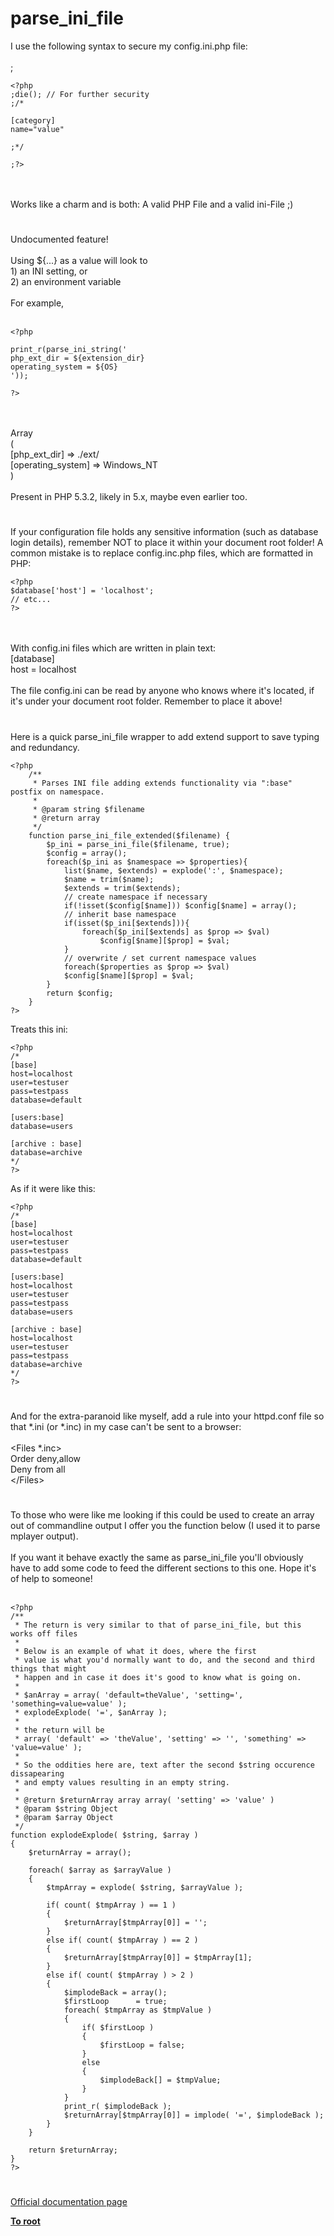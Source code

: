 # parse_ini_file



I use the following syntax to secure my config.ini.php file:<br><br>;

```
<?php
;die(); // For further security
;/*

[category]
name="value"

;*/

;?>
```
<br><br>Works like a charm and is both: A valid PHP File and a valid ini-File ;)  

#

Undocumented feature!<br><br>Using ${...} as a value will look to<br>1) an INI setting, or<br>2) an environment variable<br><br>For example,<br><br>

```
<?php

print_r(parse_ini_string('
php_ext_dir = ${extension_dir}
operating_system = ${OS}
'));

?>
```
<br><br>Array<br>(<br>    [php_ext_dir] =&gt; ./ext/<br>    [operating_system] =&gt; Windows_NT<br>)<br><br>Present in PHP 5.3.2, likely in 5.x, maybe even earlier too.  

#

If your configuration file holds any sensitive information (such as database login details), remember NOT to place it within your document root folder! A common mistake is to replace config.inc.php files, which are formatted in PHP:<br>

```
<?php
$database['host'] = 'localhost';
// etc...
?>
```
<br><br>With config.ini files which are written in plain text:<br>[database]<br>host = localhost<br><br>The file config.ini can be read by anyone who knows where it&apos;s located, if it&apos;s under your document root folder. Remember to place it above!  

#

Here is a quick parse_ini_file wrapper to add extend support to save typing and redundancy.<br>

```
<?php
    /**
     * Parses INI file adding extends functionality via ":base" postfix on namespace.
     *
     * @param string $filename
     * @return array
     */
    function parse_ini_file_extended($filename) {
        $p_ini = parse_ini_file($filename, true);
        $config = array();
        foreach($p_ini as $namespace => $properties){
            list($name, $extends) = explode(':', $namespace);
            $name = trim($name);
            $extends = trim($extends);
            // create namespace if necessary
            if(!isset($config[$name])) $config[$name] = array();
            // inherit base namespace
            if(isset($p_ini[$extends])){
                foreach($p_ini[$extends] as $prop => $val)
                    $config[$name][$prop] = $val;
            }
            // overwrite / set current namespace values
            foreach($properties as $prop => $val)
            $config[$name][$prop] = $val;
        }
        return $config;
    }
?>
```


Treats this ini:


```
<?php 
/*
[base]
host=localhost
user=testuser
pass=testpass
database=default

[users:base]
database=users

[archive : base]
database=archive
*/
?>
```

As if it were like this:


```
<?php
/*
[base]
host=localhost
user=testuser
pass=testpass
database=default

[users:base]
host=localhost
user=testuser
pass=testpass
database=users

[archive : base]
host=localhost
user=testuser
pass=testpass
database=archive
*/
?>
```
  

#

And for the extra-paranoid like myself, add a rule into your httpd.conf file so that *.ini (or *.inc) in my case can&apos;t be sent to a browser:<br><br>&lt;Files *.inc&gt;  <br>    Order deny,allow<br>    Deny from all<br>&lt;/Files&gt;  

#

To those who were like me looking if this could be used to create an array out of commandline output I offer you the function below (I used it to parse mplayer output).<br><br>If you want it behave exactly the same as parse_ini_file you&apos;ll obviously have to add some code to feed the different sections to this one. Hope it&apos;s of help to someone!<br><br>

```
<?php
/**
 * The return is very similar to that of parse_ini_file, but this works off files
 * 
 * Below is an example of what it does, where the first
 * value is what you'd normally want to do, and the second and third things that might
 * happen and in case it does it's good to know what is going on.
 * 
 * $anArray = array( 'default=theValue', 'setting=', 'something=value=value' );
 * explodeExplode( '=', $anArray );
 * 
 * the return will be 
 * array( 'default' => 'theValue', 'setting' => '', 'something' => 'value=value' );
 * 
 * So the oddities here are, text after the second $string occurence dissapearing
 * and empty values resulting in an empty string.
 * 
 * @return $returnArray array array( 'setting' => 'value' )
 * @param $string Object
 * @param $array Object
 */
function explodeExplode( $string, $array )
{
    $returnArray = array();
    
    foreach( $array as $arrayValue )
    {
        $tmpArray = explode( $string, $arrayValue );
        
        if( count( $tmpArray ) == 1 )
        {
            $returnArray[$tmpArray[0]] = '';
        }
        else if( count( $tmpArray ) == 2 )
        {
            $returnArray[$tmpArray[0]] = $tmpArray[1];
        }
        else if( count( $tmpArray ) > 2 )
        {
            $implodeBack = array();
            $firstLoop      = true;
            foreach( $tmpArray as $tmpValue )
            {
                if( $firstLoop )
                {
                    $firstLoop = false;
                }
                else
                {
                    $implodeBack[] = $tmpValue;
                }
            }
            print_r( $implodeBack );
            $returnArray[$tmpArray[0]] = implode( '=', $implodeBack );
        }
    }
    
    return $returnArray;
}
?>
```
  

#

[Official documentation page](https://www.php.net/manual/en/function.parse-ini-file.php)

**[To root](/README.md)**